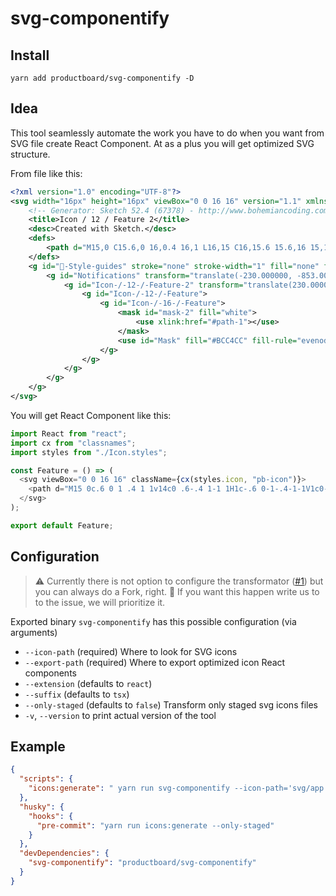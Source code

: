 # svg-componentify

## Install

`yarn add productboard/svg-componentify -D`

## Idea

This tool seamlessly automate the work you have to do when you want from SVG file create React Component. At as a plus you will get optimized SVG structure.

From file like this:

```xml
<?xml version="1.0" encoding="UTF-8"?>
<svg width="16px" height="16px" viewBox="0 0 16 16" version="1.1" xmlns="http://www.w3.org/2000/svg" xmlns:xlink="http://www.w3.org/1999/xlink">
    <!-- Generator: Sketch 52.4 (67378) - http://www.bohemiancoding.com/sketch -->
    <title>Icon / 12 / Feature 2</title>
    <desc>Created with Sketch.</desc>
    <defs>
        <path d="M15,0 C15.6,0 16,0.4 16,1 L16,15 C16,15.6 15.6,16 15,16 L1,16 C0.4,16 0,15.6 0,15 L0,1 C0,0.4 0.4,0 1,0 L15,0 Z M14,14 L14,2 L2,2 L2,14 L14,14 Z M4,7 L12,7 L12,9 L4,9 L4,7 Z M4,4 L12,4 L12,6 L4,6 L4,4 Z M4,10 L8,10 L8,12 L4,12 L4,10 Z" id="path-1"></path>
    </defs>
    <g id="🎨-Style-guides" stroke="none" stroke-width="1" fill="none" fill-rule="evenodd">
        <g id="Notifications" transform="translate(-230.000000, -853.000000)">
            <g id="Icon-/-12-/-Feature-2" transform="translate(230.000000, 853.000000)">
                <g id="Icon-/-12-/-Feature">
                    <g id="Icon-/-16-/-Feature">
                        <mask id="mask-2" fill="white">
                            <use xlink:href="#path-1"></use>
                        </mask>
                        <use id="Mask" fill="#BCC4CC" fill-rule="evenodd" xlink:href="#path-1"></use>
                    </g>
                </g>
            </g>
        </g>
    </g>
</svg>
```

You will get React Component like this:

```js
import React from "react";
import cx from "classnames";
import styles from "./Icon.styles";

const Feature = () => (
  <svg viewBox="0 0 16 16" className={cx(styles.icon, "pb-icon")}>
    <path d="M15 0c.6 0 1 .4 1 1v14c0 .6-.4 1-1 1H1c-.6 0-1-.4-1-1V1c0-.6.4-1 1-1h14zm-1 14V2H2v12h12zM4 7h8v2H4V7zm0-3h8v2H4V4zm0 6h4v2H4v-2z" />
  </svg>
);

export default Feature;
```

## Configuration

> ⚠️ Currently there is not option to configure the transformator ([#1](https://github.com/productboard/svg-componentify/issues/1)) but you can always do a Fork, right. 💪 If you want this happen write us to to the issue, we will prioritize it.

Exported binary `svg-componentify` has this possible configuration (via arguments)

- `--icon-path` (required) Where to look for SVG icons
- `--export-path` (required) Where to export optimized icon React components
- `--extension` (defaults to `react`)
- `--suffix` (defaults to `tsx`)
- `--only-staged` (defaults to `false`) Transform only staged svg icons files
- `-v`, `--version` to print actual version of the tool

## Example

```json
{
  "scripts": {
    "icons:generate": " yarn run svg-componentify --icon-path='svg/app' --export-path='src/js/components/ui/Icons'"
  },
  "husky": {
    "hooks": {
      "pre-commit": "yarn run icons:generate --only-staged"
    }
  },
  "devDependencies": {
    "svg-componentify": "productboard/svg-componentify"
  }
}
```
